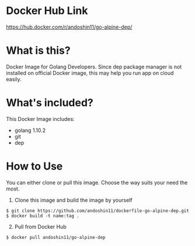 # Docker Hub Link
https://hub.docker.com/r/andoshin11/go-alpine-dep/

# What is this?
Docker Image for Golang Developers.
Since dep package manager is not installed on official Docker image, this may help you run app on cloud easily.

# What's included?
This Docker Image includes:
- golang 1.10.2
- git
- dep

# How to Use
You can either clone or pull this image. Choose the way suits your need the most.

1. Clone this image and build the image by yourself

```
$ git clone https://github.com/andoshin11/dockerfile-go-alpine-dep.git
$ docker build -t name:tag .
```

2. Pull from Docker Hub <Recommended>
```
$ docker pull andoshin11/go-alpine-dep
```
